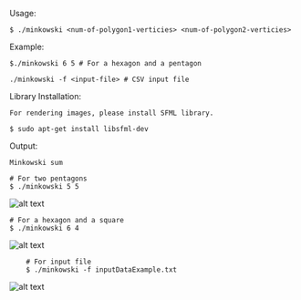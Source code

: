 
Usage:

	$ ./minkowski <num-of-polygon1-verticies> <num-of-polygon2-verticies>
	
Example:

	$./minkowski 6 5 # For a hexagon and a pentagon

	./minkowski -f <input-file> # CSV input file

Library Installation:

	For rendering images, please install SFML library.

	$ sudo apt-get install libsfml-dev

Output: 

	Minkowski sum

	# For two pentagons
	$ ./minkowski 5 5 

![alt text](https://github.com/bilalnurhusien/MinkowskiSum/blob/master/images/MinkowskiDiffPentagon.png)

	# For a hexagon and a square
	$ ./minkowski 6 4 

![alt text](https://github.com/bilalnurhusien/MinkowskiSum/blob/master/images/MinkowskiDiffSquareHexagon.png)

        # For input file
        $ ./minkowski -f inputDataExample.txt

![alt text](https://github.com/bilalnurhusien/MinkowskiSum/blob/master/images/MinkowskiDiffInputExample.png)
